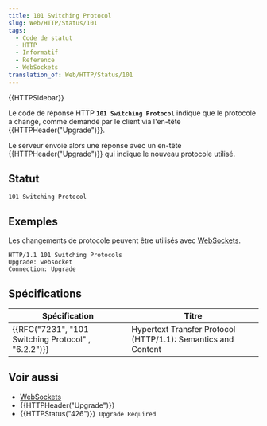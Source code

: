 ```yaml
---
title: 101 Switching Protocol
slug: Web/HTTP/Status/101
tags:
  - Code de statut
  - HTTP
  - Informatif
  - Reference
  - WebSockets
translation_of: Web/HTTP/Status/101
---
```

{{HTTPSidebar}}

Le code de réponse HTTP **`101 Switching Protocol`** indique que le protocole a changé, comme demandé par le client via l'en-tête {{HTTPHeader("Upgrade")}}.

Le serveur envoie alors une réponse avec un en-tête {{HTTPHeader("Upgrade")}} qui indique le nouveau protocole utilisé.

## Statut

    101 Switching Protocol

## Exemples

Les changements de protocole peuvent être utilisés avec [WebSockets](/fr/docs/WebSockets).

    HTTP/1.1 101 Switching Protocols
    Upgrade: websocket
    Connection: Upgrade

## Spécifications

| Spécification                                                        | Titre                                                         |
| -------------------------------------------------------------------- | ------------------------------------------------------------- |
| {{RFC("7231", "101 Switching Protocol" , "6.2.2")}} | Hypertext Transfer Protocol (HTTP/1.1): Semantics and Content |

## Voir aussi

- [WebSockets](/fr/docs/WebSockets)
- {{HTTPHeader("Upgrade")}}
- {{HTTPStatus("426")}}` Upgrade Required`
